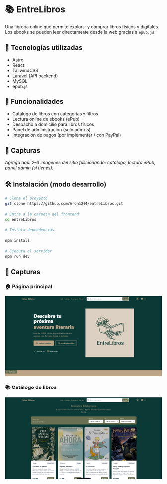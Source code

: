 # 📚 EntreLibros

Una librería online que permite explorar y comprar libros físicos y digitales. Los ebooks se pueden leer directamente desde la web gracias a `epub.js`.

## 🚀 Tecnologías utilizadas

- Astro
- React
- TailwindCSS
- Laravel (API backend)
- MySQL
- epub.js

## 🔧 Funcionalidades

- Catálogo de libros con categorías y filtros
- Lectura online de ebooks (ePub)
- Despacho a domicilio para libros físicos
- Panel de administración (solo admins)
- Integración de pagos (por implementar / con PayPal)

## 📸 Capturas

_Agrega aquí 2–3 imágenes del sitio funcionando: catálogo, lectura ePub, panel admin (si tienes)._

## 🛠️ Instalación (modo desarrollo)

```bash
# Clona el proyecto
git clone https://github.com/Aron1244/entreLibros.git

# Entra a la carpeta del frontend
cd entreLibros

# Instala dependencias

npm install

# Ejecuta el servidor
npm run dev
```

## 📸 Capturas

### 🏠 Página principal

<img src="./docs/indexPresentation.png" alt="Página principal de EntreLibros" width="800" />


### 📚 Catálogo de libros

<img src="./docs/catalogPresentation.png" alt="Catálogo de libros" width="800" />
